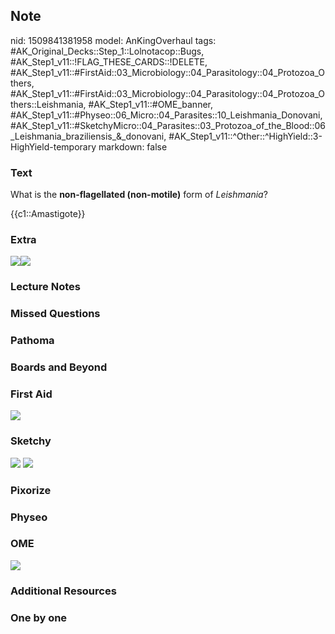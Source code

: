 ## Note
nid: 1509841381958
model: AnKingOverhaul
tags: #AK_Original_Decks::Step_1::Lolnotacop::Bugs, #AK_Step1_v11::!FLAG_THESE_CARDS::!DELETE, #AK_Step1_v11::#FirstAid::03_Microbiology::04_Parasitology::04_Protozoa_Others, #AK_Step1_v11::#FirstAid::03_Microbiology::04_Parasitology::04_Protozoa_Others::Leishmania, #AK_Step1_v11::#OME_banner, #AK_Step1_v11::#Physeo::06_Micro::04_Parasites::10_Leishmania_Donovani, #AK_Step1_v11::#SketchyMicro::04_Parasites::03_Protozoa_of_the_Blood::06_Leishmania_braziliensis_&_donovani, #AK_Step1_v11::^Other::^HighYield::3-HighYield-temporary
markdown: false

### Text
What is the <b>non-flagellated (non-motile)</b> form of
<i>Leishmania</i>?
<div>
  {{c1::Amastigote}}
</div>

### Extra
<img src="paste-56869661966648.jpg"><img src=
"paste-57930518888767.jpg">

### Lecture Notes


### Missed Questions


### Pathoma


### Boards and Beyond


### First Aid
<img src="tmpqcq1r1jm.png">

### Sketchy
<img src="paste-432756609777667.jpg"> <img src=
"paste-b54473e1f3a16c96f0c2f081847ec2eef7d0d782.png">

### Pixorize


### Physeo


### OME
<div class="ome-widget">
  <a href="https://onlinemeded.org?ref=anki"><img src=
  "_OME_AnkiFlashcards_General_3.png"></a>
</div>

### Additional Resources


### One by one

